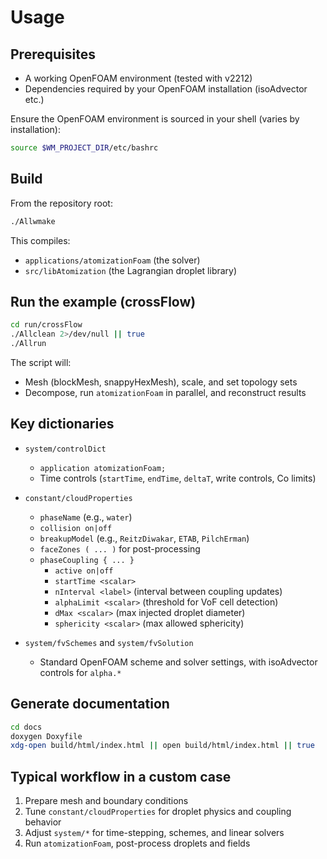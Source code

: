 # Usage

## Prerequisites
- A working OpenFOAM environment (tested with v2212)
- Dependencies required by your OpenFOAM installation (isoAdvector etc.)

Ensure the OpenFOAM environment is sourced in your shell (varies by installation):

```bash
source $WM_PROJECT_DIR/etc/bashrc
```

## Build

From the repository root:

```bash
./Allwmake
```

This compiles:
- `applications/atomizationFoam` (the solver)
- `src/libAtomization` (the Lagrangian droplet library)

## Run the example (crossFlow)

```bash
cd run/crossFlow
./Allclean 2>/dev/null || true
./Allrun
```

The script will:
- Mesh (blockMesh, snappyHexMesh), scale, and set topology sets
- Decompose, run `atomizationFoam` in parallel, and reconstruct results

## Key dictionaries

- `system/controlDict`
  - `application atomizationFoam;`
  - Time controls (`startTime`, `endTime`, `deltaT`, write controls, Co limits)

- `constant/cloudProperties`
  - `phaseName` (e.g., `water`)
  - `collision on|off`
  - `breakupModel` (e.g., `ReitzDiwakar`, `ETAB`, `PilchErman`)
  - `faceZones ( ... )` for post-processing
  - `phaseCoupling { ... }`
    - `active on|off`
    - `startTime <scalar>`
    - `nInterval <label>` (interval between coupling updates)
    - `alphaLimit <scalar>` (threshold for VoF cell detection)
    - `dMax <scalar>` (max injected droplet diameter)
    - `sphericity <scalar>` (max allowed sphericity)

- `system/fvSchemes` and `system/fvSolution`
  - Standard OpenFOAM scheme and solver settings, with isoAdvector controls for `alpha.*`

## Generate documentation

```bash
cd docs
doxygen Doxyfile
xdg-open build/html/index.html || open build/html/index.html || true
```

## Typical workflow in a custom case

1. Prepare mesh and boundary conditions
2. Tune `constant/cloudProperties` for droplet physics and coupling behavior
3. Adjust `system/*` for time-stepping, schemes, and linear solvers
4. Run `atomizationFoam`, post-process droplets and fields